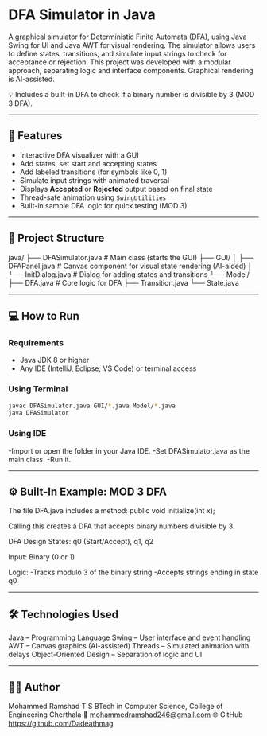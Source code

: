# DFA Simulator in Java

A graphical simulator for Deterministic Finite Automata (DFA), using Java Swing for UI and Java AWT for visual rendering. The simulator allows users to define states, transitions, and simulate input strings to check for acceptance or rejection. This project was developed with a modular approach, separating logic and interface components. Graphical rendering is AI-assisted.

💡 Includes a built-in DFA to check if a binary number is divisible by 3 (MOD 3 DFA).

---

## 🧠 Features

- Interactive DFA visualizer with a GUI
- Add states, set start and accepting states
- Add labeled transitions (for symbols like 0, 1)
- Simulate input strings with animated traversal
- Displays **Accepted** or **Rejected** output based on final state
- Thread-safe animation using `SwingUtilities`
- Built-in sample DFA logic for quick testing (MOD 3)

---

## 📁 Project Structure

java/
├── DFASimulator.java # Main class (starts the GUI)
├── GUI/
│ ├── DFAPanel.java # Canvas component for visual state rendering (AI-aided)
│ └── InitDialog.java # Dialog for adding states and transitions
└── Model/
  ├── DFA.java # Core logic for DFA 
  ├── Transition.java
  └── State.java

---

## 💻 How to Run

### Requirements
- Java JDK 8 or higher
- Any IDE (IntelliJ, Eclipse, VS Code) or terminal access

### Using Terminal
```bash
javac DFASimulator.java GUI/*.java Model/*.java
java DFASimulator
```
### Using IDE

-Import or open the folder in your Java IDE.
-Set DFASimulator.java as the main class.
-Run it.

---

## ⚙️ Built-In Example: MOD 3 DFA

The file DFA.java includes a method:
public void initialize(int x);

Calling this creates a DFA that accepts binary numbers divisible by 3.

DFA Design
States: q0 (Start/Accept), q1, q2

Input: Binary (0 or 1)

Logic:  -Tracks modulo 3 of the binary string
        -Accepts strings ending in state q0

---

## 🛠 Technologies Used

Java – Programming Language
Swing – User interface and event handling
AWT – Canvas graphics (AI-assisted)
Threads – Simulated animation with delays
Object-Oriented Design – Separation of logic and UI

---

## 👨‍💻 Author
Mohammed Ramshad T S
BTech in Computer Science, College of Engineering Cherthala
📧 mohammedramshad246@gmail.com
🌐 GitHub https://github.com/Dadeathmag
    
